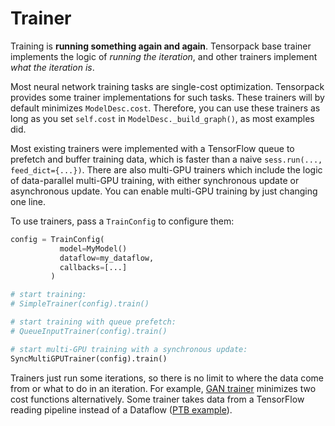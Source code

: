 
# Trainer

Training is **running something again and again**.
Tensorpack base trainer implements the logic of *running the iteration*,
and other trainers implement *what the iteration is*.

Most neural network training tasks are single-cost optimization.
Tensorpack provides some trainer implementations for such tasks.
These trainers will by default minimizes `ModelDesc.cost`.
Therefore, you can use these trainers as long as you set `self.cost` in `ModelDesc._build_graph()`,
as most examples did.

Most existing trainers were implemented with a TensorFlow queue to prefetch and buffer
training data, which is faster than a naive `sess.run(..., feed_dict={...})`.
There are also multi-GPU trainers which include the logic of data-parallel multi-GPU training,
with either synchronous update or asynchronous update. You can enable multi-GPU training
by just changing one line.

To use trainers, pass a `TrainConfig` to configure them:

```python
config = TrainConfig(
           model=MyModel()
           dataflow=my_dataflow,
           callbacks=[...]
         )

# start training:
# SimpleTrainer(config).train()

# start training with queue prefetch:
# QueueInputTrainer(config).train()

# start multi-GPU training with a synchronous update:
SyncMultiGPUTrainer(config).train()
```

Trainers just run some iterations, so there is no limit to where the data come from
or what to do in an iteration.
For example, [GAN trainer](../examples/GAN/GAN.py) minimizes
two cost functions alternatively.
Some trainer takes data from a TensorFlow reading pipeline instead of a Dataflow
([PTB example](../examples/PennTreebank)).
